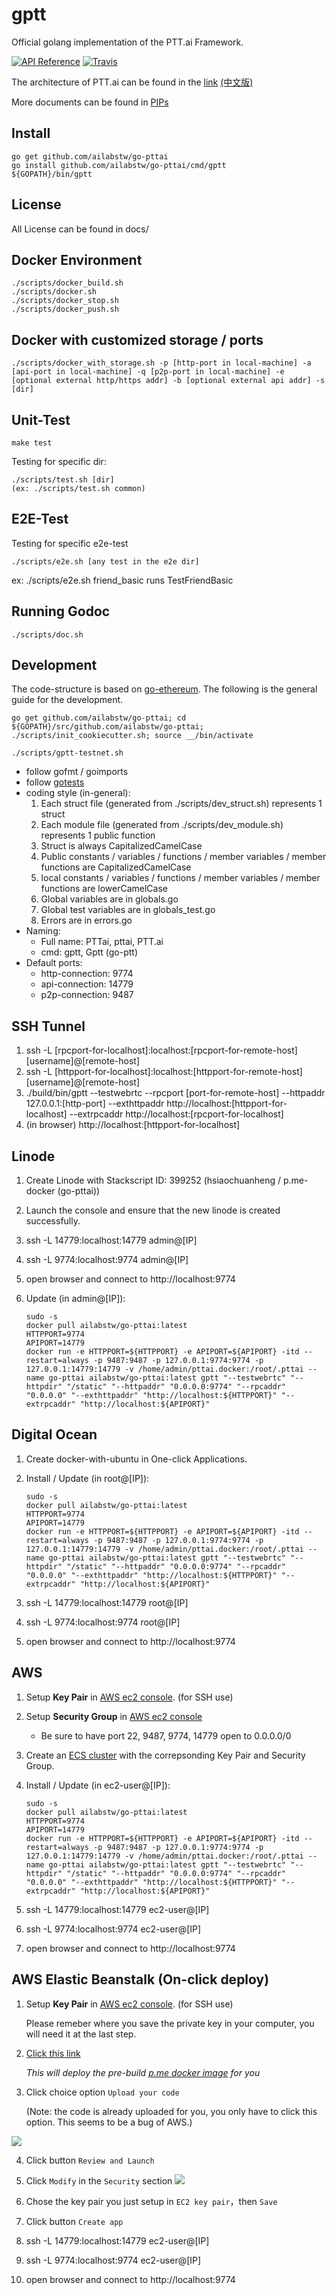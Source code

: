 gptt
==========

Official golang implementation of the PTT.ai Framework.

[![API Reference](https://godoc.org/github.com/ailabstw/go-pttai?status.png)](https://godoc.org/github.com/ailabstw/go-pttai)
[![Travis](https://travis-ci.org/ailabstw/go-pttai.svg?branch=master)](https://travis-ci.org/ailabstw/go-pttai)

The architecture of PTT.ai can be found in the [link](https://docs.google.com/presentation/d/1q44LYz0i-iMxXMD9zfV9kqwah9UJGFOaQZxs0GvM5E4/edit#slide=id.p) [(中文版)](https://docs.google.com/presentation/d/1X6fGAElPtvsMK8Fys8VwSj9UPfNRkRRHDE0lQcUyK4Y/edit#slide=id.p)

More documents can be found in [PIPs](https://github.com/ailabstw/PIPs)

Install
-----

    go get github.com/ailabstw/go-pttai
    go install github.com/ailabstw/go-pttai/cmd/gptt
    ${GOPATH}/bin/gptt


License
-----

All License can be found in docs/


Docker Environment
-----

    ./scripts/docker_build.sh
    ./scripts/docker.sh
    ./scripts/docker_stop.sh
    ./scripts/docker_push.sh


Docker with customized storage / ports
-----

    ./scripts/docker_with_storage.sh -p [http-port in local-machine] -a [api-port in local-machine] -q [p2p-port in local-machine] -e [optional external http/https addr] -b [optional external api addr] -s [dir]


Unit-Test
-----

    make test


Testing for specific dir:

    ./scripts/test.sh [dir]
    (ex: ./scripts/test.sh common)


E2E-Test
-----

Testing for specific e2e-test

    ./scripts/e2e.sh [any test in the e2e dir]

ex: ./scripts/e2e.sh friend_basic runs TestFriendBasic


Running Godoc
-----

    ./scripts/doc.sh


Development
-----
The code-structure is based on [go-ethereum](https://github.com/ethereum/go-ethereum). The following is the general guide for the development.

    go get github.com/ailabstw/go-pttai; cd ${GOPATH}/src/github.com/ailabstw/go-pttai; ./scripts/init_cookiecutter.sh; source __/bin/activate

    ./scripts/gptt-testnet.sh

* follow gofmt / goimports
* follow [gotests](https://github.com/cweill/gotests)
* coding style (in-general):
    1. Each struct file (generated from ./scripts/dev_struct.sh) represents 1 struct
    2. Each module file (generated from ./scripts/dev_module.sh) represents 1 public function
    3. Struct is always CapitalizedCamelCase
    4. Public constants / variables / functions / member variables / member functions are CapitalizedCamelCase
    5. local constants / variables / functions / member variables / member functions are lowerCamelCase
    6. Global variables are in globals.go
    7. Global test variables are in globals_test.go
    8. Errors are in errors.go
* Naming:
    * Full name: PTTai, pttai, PTT.ai
    * cmd: gptt, Gptt (go-ptt)
* Default ports:
    * http-connection: 9774
    * api-connection: 14779
    * p2p-connection: 9487


SSH Tunnel
-----

1. ssh -L [rpcport-for-localhost]:localhost:[rpcport-for-remote-host] [username]@[remote-host]
2. ssh -L [httpport-for-localhost]:localhost:[httpport-for-remote-host] [username]@[remote-host]
3. ./build/bin/gptt --testwebrtc --rpcport [port-for-remote-host] --httpaddr 127.0.0.1:[http-port] --exthttpaddr http://localhost:[httpport-for-localhost] --extrpcaddr http://localhost:[rpcport-for-localhost]
4. (in browser) http://localhost:[httpport-for-localhost]


Linode
-----

1. Create Linode with Stackscript ID: 399252 (hsiaochuanheng / p.me-docker (go-pttai))
2. Launch the console and ensure that the new linode is created successfully.
3. ssh -L 14779:localhost:14779 admin@[IP]
4. ssh -L 9774:localhost:9774 admin@[IP]
5. open browser and connect to http://localhost:9774
6. Update (in admin@[IP]):

    ```
    sudo -s
    docker pull ailabstw/go-pttai:latest
    HTTPPORT=9774
    APIPORT=14779
    docker run -e HTTPPORT=${HTTPPORT} -e APIPORT=${APIPORT} -itd --restart=always -p 9487:9487 -p 127.0.0.1:9774:9774 -p 127.0.0.1:14779:14779 -v /home/admin/pttai.docker:/root/.pttai --name go-pttai ailabstw/go-pttai:latest gptt "--testwebrtc" "--httpdir" "/static" "--httpaddr" "0.0.0.0:9774" "--rpcaddr" "0.0.0.0" "--exthttpaddr" "http://localhost:${HTTPPORT}" "--extrpcaddr" "http://localhost:${APIPORT}"
    ```

Digital Ocean
-----

1. Create docker-with-ubuntu in One-click Applications.
2. Install / Update (in root@[IP]):

    ```
    sudo -s
    docker pull ailabstw/go-pttai:latest
    HTTPPORT=9774
    APIPORT=14779
    docker run -e HTTPPORT=${HTTPPORT} -e APIPORT=${APIPORT} -itd --restart=always -p 9487:9487 -p 127.0.0.1:9774:9774 -p 127.0.0.1:14779:14779 -v /home/admin/pttai.docker:/root/.pttai --name go-pttai ailabstw/go-pttai:latest gptt "--testwebrtc" "--httpdir" "/static" "--httpaddr" "0.0.0.0:9774" "--rpcaddr" "0.0.0.0" "--exthttpaddr" "http://localhost:${HTTPPORT}" "--extrpcaddr" "http://localhost:${APIPORT}"
    ```

3. ssh -L 14779:localhost:14779 root@[IP]
4. ssh -L 9774:localhost:9774 root@[IP]
5. open browser and connect to http://localhost:9774


AWS
-----


1. Setup **Key Pair** in [AWS ec2 console](https://console.aws.amazon.com/ec2/home#KeyPairs). (for SSH use)
2. Setup **Security Group** in [AWS ec2 console](https://console.aws.amazon.com/ec2/home#SecurityGroups)
    * Be sure to have port 22, 9487, 9774, 14779 open to 0.0.0.0/0
3. Create an [ECS cluster](https://console.aws.amazon.com/ecs) with the correpsonding Key Pair and Security Group.
4. Install / Update (in ec2-user@[IP]):

    ```
    sudo -s
    docker pull ailabstw/go-pttai:latest
    HTTPPORT=9774
    APIPORT=14779
    docker run -e HTTPPORT=${HTTPPORT} -e APIPORT=${APIPORT} -itd --restart=always -p 9487:9487 -p 127.0.0.1:9774:9774 -p 127.0.0.1:14779:14779 -v /home/admin/pttai.docker:/root/.pttai --name go-pttai ailabstw/go-pttai:latest gptt "--testwebrtc" "--httpdir" "/static" "--httpaddr" "0.0.0.0:9774" "--rpcaddr" "0.0.0.0" "--exthttpaddr" "http://localhost:${HTTPPORT}" "--extrpcaddr" "http://localhost:${APIPORT}"
    ```

5. ssh -L 14779:localhost:14779 ec2-user@[IP]
6. ssh -L 9774:localhost:9774 ec2-user@[IP]
7. open browser and connect to http://localhost:9774


AWS Elastic Beanstalk (On-click deploy)
-----

1. Setup **Key Pair** in [AWS ec2 console](https://console.aws.amazon.com/ec2/home#KeyPairs). (for SSH use)

    Please remeber where you save the private key in your computer, you will need it at the last step.

2. [Click this link](https://console.aws.amazon.com/elasticbeanstalk/?region=ap-northeast-1#/newApplication?applicationName=My.P.Me&platform=Multi-container%20Docker&sourceBundleUrl=https%3A%2F%2Fs3-ap-northeast-1.amazonaws.com%2Fptt.ai%2Fpme.zip&environmentType=SingleInstance&tierName=WebServer&instanceType=m1.small)

    *This will deploy the pre-build [p.me docker image](https://hub.docker.com/r/secret104278/pme) for you*

3. Click choice option `Upload your code`

    (Note: the code is already uploaded for you, you only have to click this option. This seems to be a bug of AWS.)

![](https://i.imgur.com/UDcDEIJ.png)

4. Click button `Review and Launch`

5. Click `Modify` in the `Security` section
![](https://i.imgur.com/yqiKjWw.png)

6. Chose the key pair you just setup in `EC2 key pair`，then `Save`

7. Click button `Create app`

8. ssh -L 14779:localhost:14779 ec2-user@[IP]
9. ssh -L 9774:localhost:9774 ec2-user@[IP]
10. open browser and connect to http://localhost:9774
